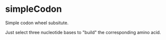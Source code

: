 # simpleCodon
Simple codon wheel subsitute.

Just select three nucleotide bases to "build" the corresponding amino acid.
